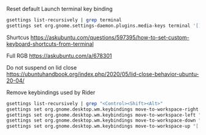 Reset default Launch terminal key binding
```bash
gsettings list-recursively | grep terminal
gsettings set org.gnome.settings-daemon.plugins.media-keys terminal '[]'
```

Shurtcus
https://askubuntu.com/questions/597395/how-to-set-custom-keyboard-shortcuts-from-terminal

Full RGB
https://askubuntu.com/a/678301

Do not suspend on lid close
https://ubuntuhandbook.org/index.php/2020/05/lid-close-behavior-ubuntu-20-04/

Remove keybindings used by Rider
```bash
gsettings list-recursively | grep "<Control><Shift><Alt>"
gsettings set org.gnome.desktop.wm.keybindings move-to-workspace-right "[]"
gsettings set org.gnome.desktop.wm.keybindings move-to-workspace-left "[]"
gsettings set org.gnome.desktop.wm.keybindings move-to-workspace-down "['<Super><Shift>Page_Down']"
gsettings set org.gnome.desktop.wm.keybindings move-to-workspace-up "['<Super><Shift>Page_Up']"
```
